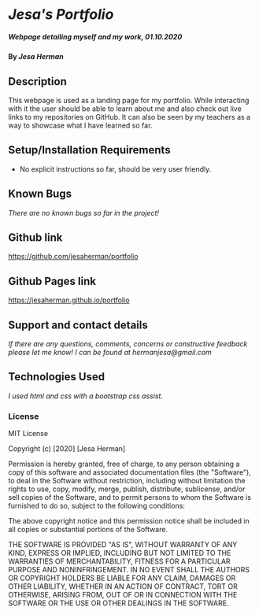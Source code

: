 # _Jesa's Portfolio_

##### _Webpage detailing myself and my work, 01.10.2020_

#### By _**Jesa Herman**_

## Description

This webpage is used as a landing page for my portfolio. While interacting with it the user should be able to learn about me and also check out live links to my repositories on GitHub. It can also be seen by my teachers as a way to showcase what I have learned so far. 

## Setup/Installation Requirements

* No explicit instructions so far, should be very user friendly.


## Known Bugs

_There are no known bugs so far in the project!_

## Github link

https://github.com/jesaherman/portfolio

## Github Pages link

https://jesaherman.github.io/portfolio


## Support and contact details

_If there are any questions, comments, concerns or constructive feedback please let me know! I can be found at hermanjesa@gmail.com_

## Technologies Used

_I used html and css with a bootstrap css assist._

### License

MIT License

Copyright (c) [2020] [Jesa Herman]

Permission is hereby granted, free of charge, to any person obtaining a copy
of this software and associated documentation files (the "Software"), to deal
in the Software without restriction, including without limitation the rights
to use, copy, modify, merge, publish, distribute, sublicense, and/or sell
copies of the Software, and to permit persons to whom the Software is
furnished to do so, subject to the following conditions:

The above copyright notice and this permission notice shall be included in all
copies or substantial portions of the Software.

THE SOFTWARE IS PROVIDED "AS IS", WITHOUT WARRANTY OF ANY KIND, EXPRESS OR
IMPLIED, INCLUDING BUT NOT LIMITED TO THE WARRANTIES OF MERCHANTABILITY,
FITNESS FOR A PARTICULAR PURPOSE AND NONINFRINGEMENT. IN NO EVENT SHALL THE
AUTHORS OR COPYRIGHT HOLDERS BE LIABLE FOR ANY CLAIM, DAMAGES OR OTHER
LIABILITY, WHETHER IN AN ACTION OF CONTRACT, TORT OR OTHERWISE, ARISING FROM,
OUT OF OR IN CONNECTION WITH THE SOFTWARE OR THE USE OR OTHER DEALINGS IN THE
SOFTWARE.

